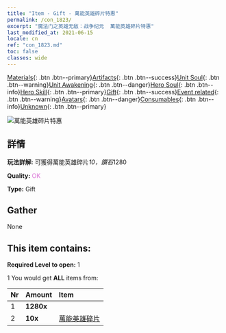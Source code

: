 ```yaml
---
title: "Item - Gift - 萬能英雄碎片特惠"
permalink: /con_1823/
excerpt: "魔法门之英雄无敌：战争纪元  萬能英雄碎片特惠"
last_modified_at: 2021-06-15
locale: cn
ref: "con_1823.md"
toc: false
classes: wide
---
```

 [Materials](/ItemsCN/){: .btn .btn--primary}[Artifacts](/ItemsCN/Artifacts/){: .btn .btn--success}[Unit Soul](/ItemsCN/UnitSoul/){: .btn .btn--warning}[Unit Awakening](/ItemsCN/UnitAwakening/){: .btn .btn--danger}[Hero Soul](/ItemsCN/HeroSoul/){: .btn .btn--info}[Hero Skill](/ItemsCN/HeroSkill/){: .btn .btn--primary}[Gift](/ItemsCN/Gift/){: .btn .btn--success}[Event related](/ItemsCN/Events/){: .btn .btn--warning}[Avatars](/ItemsCN/Avatars/){: .btn .btn--danger}[Consumables](/ItemsCN/Consumables/){: .btn .btn--info}[Unknown](/ItemsCN/Unknown/){: .btn .btn--primary}

 ![萬能英雄碎片特惠](/images/t/i_907445.png)

## 詳情
 **玩法詳解:** 可獲得萬能英雄碎片*10，鑽石*1280

 **Quality:** <span style="color: #DA70D6">OK</span>

 **Type:** Gift

## Gather

  None

## This item contains:

 **Required Level to open:** 1

 1 You would get **ALL** items  from:

  | Nr | Amount |     Item    |
  |:---|:-------|:------------|
  | 1 |  **1280x** | <i class="fas fa-gem"/> |  | 
  | 2 |  **10x** | [萬能英雄碎片](/cn/Items/her_358/) |  | 
